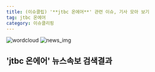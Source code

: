 ```yaml
---
title: (이슈클립) '**jtbc 온에어**' 관련 이슈, 기사 모아 보기
tag: jtbc 온에어
category: 이슈클리핑
---
```

![wordcloud](https://s3.ap-northeast-2.amazonaws.com/lyrics101-wordcloud/2018-09-18-1537226965.png)
![news_img](https://user-images.githubusercontent.com/42597476/44507050-1206f400-a6e4-11e8-8d98-7ffbfebb353f.png)
## **'**jtbc 온에어**'** 뉴스속보 검색결과

